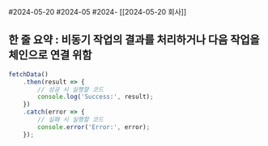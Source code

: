 #2024-05-20 #2024-05 #2024-  [[2024-05-20 회사]]

## 한 줄 요약 : 비동기 작업의 결과를 처리하거나 다음 작업을 체인으로 연결 위함



```js
fetchData()
    .then(result => {
        // 성공 시 실행할 코드
        console.log('Success:', result);
    })
    .catch(error => {
        // 실패 시 실행할 코드
        console.error('Error:', error);
    });

```

